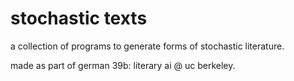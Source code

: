 # stochastic texts

a collection of programs to generate forms of stochastic literature.

made as part of german 39b: literary ai @ uc berkeley.
